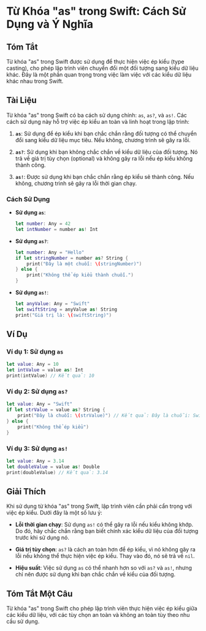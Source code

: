 <!--
Meta Description: # Từ Khóa "as" trong Swift: Cách Sử Dụng và Ý Nghĩa ## Tóm Tắt Từ khóa "as" trong Swift được sử dụng để thực hiện việc ép kiểu (type casting), cho phé...
Meta Keywords: dụng, kiểu, swift, let, không
-->

# Từ Khóa "as" trong Swift: Cách Sử Dụng và Ý Nghĩa

## Tóm Tắt
Từ khóa "as" trong Swift được sử dụng để thực hiện việc ép kiểu (type casting), cho phép lập trình viên chuyển đổi một đối tượng sang kiểu dữ liệu khác. Đây là một phần quan trọng trong việc làm việc với các kiểu dữ liệu khác nhau trong Swift.

## Tài Liệu
Từ khóa "as" trong Swift có ba cách sử dụng chính: `as`, `as?`, và `as!`. Các cách sử dụng này hỗ trợ việc ép kiểu an toàn và linh hoạt trong lập trình:

1. **`as`**: Sử dụng để ép kiểu khi bạn chắc chắn rằng đối tượng có thể chuyển đổi sang kiểu dữ liệu mục tiêu. Nếu không, chương trình sẽ gây ra lỗi.
   
2. **`as?`**: Sử dụng khi bạn không chắc chắn về kiểu dữ liệu của đối tượng. Nó trả về giá trị tùy chọn (optional) và không gây ra lỗi nếu ép kiểu không thành công.
   
3. **`as!`**: Được sử dụng khi bạn chắc chắn rằng ép kiểu sẽ thành công. Nếu không, chương trình sẽ gây ra lỗi thời gian chạy.

### Cách Sử Dụng
- **Sử dụng `as`**:
  ```swift
  let number: Any = 42
  let intNumber = number as! Int
  ```

- **Sử dụng `as?`**:
  ```swift
  let number: Any = "Hello"
  if let stringNumber = number as? String {
      print("Đây là một chuỗi: \(stringNumber)")
  } else {
      print("Không thể ép kiểu thành chuỗi.")
  }
  ```

- **Sử dụng `as!`**:
  ```swift
  let anyValue: Any = "Swift"
  let swiftString = anyValue as! String
  print("Giá trị là: \(swiftString)")
  ```

## Ví Dụ
### Ví dụ 1: Sử dụng `as`
```swift
let value: Any = 10
let intValue = value as! Int
print(intValue) // Kết quả: 10
```

### Ví dụ 2: Sử dụng `as?`
```swift
let value: Any = "Swift"
if let strValue = value as? String {
    print("Đây là chuỗi: \(strValue)") // Kết quả: Đây là chuỗi: Swift
} else {
    print("Không thể ép kiểu")
}
```

### Ví dụ 3: Sử dụng `as!`
```swift
let value: Any = 3.14
let doubleValue = value as! Double
print(doubleValue) // Kết quả: 3.14
```

## Giải Thích
Khi sử dụng từ khóa "as" trong Swift, lập trình viên cần phải cẩn trọng với việc ép kiểu. Dưới đây là một số lưu ý:

- **Lỗi thời gian chạy**: Sử dụng `as!` có thể gây ra lỗi nếu kiểu không khớp. Do đó, hãy chắc chắn rằng bạn biết chính xác kiểu dữ liệu của đối tượng trước khi sử dụng nó.
  
- **Giá trị tùy chọn**: `as?` là cách an toàn hơn để ép kiểu, vì nó không gây ra lỗi nếu không thể thực hiện việc ép kiểu. Thay vào đó, nó sẽ trả về `nil`.

- **Hiệu suất**: Việc sử dụng `as` có thể nhanh hơn so với `as?` và `as!`, nhưng chỉ nên được sử dụng khi bạn chắc chắn về kiểu của đối tượng.

## Tóm Tắt Một Câu
Từ khóa "as" trong Swift cho phép lập trình viên thực hiện việc ép kiểu giữa các kiểu dữ liệu, với các tùy chọn an toàn và không an toàn tùy theo nhu cầu sử dụng.